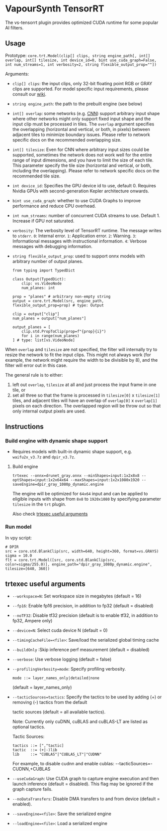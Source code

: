 # VapourSynth TensorRT

The vs-tensorrt plugin provides optimized CUDA runtime for some popular AI filters.

## Usage

Prototype: `core.trt.Model(clip[] clips, string engine_path[, int[] overlap, int[] tilesize, int device_id=0, bint use_cuda_graph=False, int num_streams=1, int verbosity=2, string flexible_output_prop=""])`

Arguments:
- `clip[] clips`: the input clips, only 32-bit floating point RGB or GRAY clips are supported. For model specific input requirements, please consult our [wiki](https://github.com/AmusementClub/vs-mlrt/wiki).
- `string engine_path`: the path to the prebuilt engine (see below)
- `int[] overlap`: some networks (e.g. [CNN](https://en.wikipedia.org/wiki/Convolutional_neural_network)) support arbitrary input shape where other networks might only support fixed input shape and the input clip must be processed in tiles. The `overlap` argument specifies the overlapping (horizontal and vertical, or both, in pixels) between adjacent tiles to minimize boundary issues. Please refer to network specific docs on the recommended overlapping size.
- `int[] tilesize`: Even for CNN where arbitrary input sizes could be supported, sometimes the network does not work well for the entire range of input dimensions, and you have to limit the size of each tile. This parameter specify the tile size (horizontal and vertical, or both, including the overlapping). Please refer to network specific docs on the recommended tile size.
- `int device_id`: Specifies the GPU device id to use, default 0. Requires Nvidia GPUs with second-generation Kepler architecture onwards.
- `bint use_cuda_graph`: whether to use CUDA Graphs to improve performance and reduce CPU overhead.
- `int num_streams`: number of concurrent CUDA streams to use. Default 1. Increase if GPU not saturated.
- `verbosity`: The verbosity level of TensorRT runtime. The message writes to `stderr`.
  `0`: Internal error. `1`: Application error. `2`: Warning. `3`: Informational messages with instructional information. `4`: Verbose messages with debugging information.
- `string flexible_output_prop`: used to support onnx models with arbitrary number of output planes.

  ```python3
  from typing import TypedDict

  class Output(TypedDict):
      clip: vs.VideoNode
      num_planes: int

  prop = "planes" # arbitrary non-empty string
  output = core.trt.Model(src, engine_path, flexible_output_prop=prop) # type: Output

  clip = output["clip"]
  num_planes = output["num_planes"]

  output_planes = [
      clip.std.PropToClip(prop=f"{prop}{i}")
      for i in range(num_planes)
  ] # type: list[vs.VideoNode]
  ```
  
When `overlap` and `tilesize` are not specified, the filter will internally try to resize the network to fit the input clips. This might not always work (for example, the network might require the width to be divisible by 8), and the filter will error out in this case.

The general rule is to either:
1. left out `overlap`, `tilesize` at all and just process the input frame in one tile, or
2. set all three so that the frame is processed in `tilesize[0]` x `tilesize[1]` tiles, and adjacent tiles will have an overlap of `overlap[0]` x `overlap[1]` pixels on each direction. The overlapped region will be throw out so that only internal output pixels are used.

## Instructions

### Build engine with dynamic shape support
- Requires models with built-in dynamic shape support, e.g. `waifu2x_v3.7z` and `dpir_v3.7z`.

1. Build engine
   ```shell
   trtexec --onnx=drunet_gray.onnx --minShapes=input:1x2x8x8 --optShapes=input:1x2x64x64 --maxShapes=input:1x2x1080x1920 --saveEngine=dpir_gray_1080p_dynamic.engine
   ```
   
   The engine will be optimized for `64x64` input and can be applied to eligible inputs with shape from `8x8` to `1920x1080` by specifying parameter `tilesize` in the `trt` plugin.
    
   Also check [trtexec useful arguments](#trtexec-useful-arguments)

### Run model
In vpy script:
```python3
# DPIR
src = core.std.BlankClip(src, width=640, height=360, format=vs.GRAYS)
sigma = 10.0
flt = core.trt.Model([src, core.std.BlankClip(src, color=sigma/255.0)], engine_path="dpir_gray_1080p_dynamic.engine", tilesize=[640, 360])
```

## trtexec useful arguments
- `--workspace=N`: Set workspace size in megabytes (default = 16)

- `--fp16`: Enable fp16 precision, in addition to fp32 (default = disabled)

- `--noTF32`: Disable tf32 precision (default is to enable tf32, in addition to fp32, Ampere only)

- `--device=N`: Select cuda device N (default = 0)

- `--timingCacheFile=<file>`:  Save/load the serialized global timing cache

- `--buildOnly` :Skip inference perf measurement (default = disabled)

- `--verbose`: Use verbose logging (default = false)

- `--profilingVerbosity=mode`: Specify profiling verbosity.

  ```
  mode ::= layer_names_only|detailed|none
  ```

  (default = layer_names_only)

- `--tacticSources=tactics`: Specify the tactics to be used by adding (+) or removing (-) tactics from the default

  tactic sources (default = all available tactics).

  Note: Currently only cuDNN, cuBLAS and cuBLAS-LT are listed as optional tactics.

  Tactic Sources: 
  ```
  tactics ::= [","tactic]
  tactic  ::= (+|-)lib
  lib     ::= "CUBLAS"|"CUBLAS_LT"|"CUDNN"
  ```

  For example, to disable cudnn and enable cublas: --tacticSources=-CUDNN,+CUBLAS

- `--useCudaGraph`: Use CUDA graph to capture engine execution and then launch inference (default = disabled).
  This flag may be ignored if the graph capture fails.

- `--noDataTransfers`: Disable DMA transfers to and from device (default = enabled).

- `--saveEngine=<file>`: Save the serialized engine

- `--loadEngine=<file>`: Load a serialized engine

